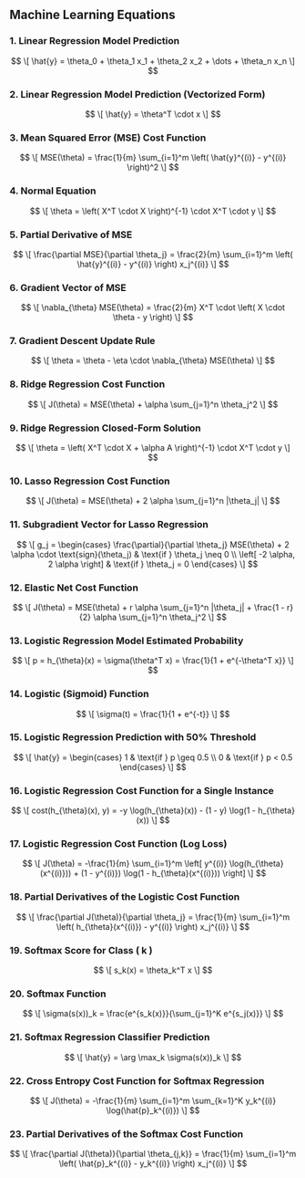 ## Machine Learning Equations

### 1. Linear Regression Model Prediction
$$
\[
\hat{y} = \theta_0 + \theta_1 x_1 + \theta_2 x_2 + \dots + \theta_n x_n
\]
$$

### 2. Linear Regression Model Prediction (Vectorized Form)
$$
\[
\hat{y} = \theta^T \cdot x
\]
$$

### 3. Mean Squared Error (MSE) Cost Function
$$
\[
MSE(\theta) = \frac{1}{m} \sum_{i=1}^m \left( \hat{y}^{(i)} - y^{(i)} \right)^2
\]
$$

### 4. Normal Equation
$$
\[
\theta = \left( X^T \cdot X \right)^{-1} \cdot X^T \cdot y
\]
$$

### 5. Partial Derivative of MSE
$$
\[
\frac{\partial MSE}{\partial \theta_j} = \frac{2}{m} \sum_{i=1}^m \left( \hat{y}^{(i)} - y^{(i)} \right) x_j^{(i)}
\]
$$

### 6. Gradient Vector of MSE
$$
\[
\nabla_{\theta} MSE(\theta) = \frac{2}{m} X^T \cdot \left( X \cdot \theta - y \right)
\]
$$

### 7. Gradient Descent Update Rule
$$
\[
\theta = \theta - \eta \cdot \nabla_{\theta} MSE(\theta)
\]
$$

### 8. Ridge Regression Cost Function
$$
\[
J(\theta) = MSE(\theta) + \alpha \sum_{j=1}^n \theta_j^2
\]
$$

### 9. Ridge Regression Closed-Form Solution
$$
\[
\theta = \left( X^T \cdot X + \alpha A \right)^{-1} \cdot X^T \cdot y
\]
$$

### 10. Lasso Regression Cost Function
$$
\[
J(\theta) = MSE(\theta) + 2 \alpha \sum_{j=1}^n |\theta_j|
\]
$$

### 11. Subgradient Vector for Lasso Regression
$$
\[
g_j = \begin{cases} 
    \frac{\partial}{\partial \theta_j} MSE(\theta) + 2 \alpha \cdot \text{sign}(\theta_j) & \text{if } \theta_j \neq 0 \\
    \left[ -2 \alpha, 2 \alpha \right] & \text{if } \theta_j = 0
\end{cases}
\]
$$

### 12. Elastic Net Cost Function
$$
\[
J(\theta) = MSE(\theta) + r \alpha \sum_{j=1}^n |\theta_j| + \frac{1 - r}{2} \alpha \sum_{j=1}^n \theta_j^2
\]
$$

### 13. Logistic Regression Model Estimated Probability
$$
\[
p = h_{\theta}(x) = \sigma(\theta^T x) = \frac{1}{1 + e^{-\theta^T x}}
\]
$$

### 14. Logistic (Sigmoid) Function
$$
\[
\sigma(t) = \frac{1}{1 + e^{-t}}
\]
$$

### 15. Logistic Regression Prediction with 50% Threshold
$$
\[
\hat{y} = \begin{cases} 
1 & \text{if } p \geq 0.5 \\
0 & \text{if } p < 0.5
\end{cases}
\]
$$

### 16. Logistic Regression Cost Function for a Single Instance
$$
\[
cost(h_{\theta}(x), y) = -y \log(h_{\theta}(x)) - (1 - y) \log(1 - h_{\theta}(x))
\]
$$

### 17. Logistic Regression Cost Function (Log Loss)
$$
\[
J(\theta) = -\frac{1}{m} \sum_{i=1}^m \left[ y^{(i)} \log(h_{\theta}(x^{(i)})) + (1 - y^{(i)}) \log(1 - h_{\theta}(x^{(i)})) \right]
\]
$$

### 18. Partial Derivatives of the Logistic Cost Function
$$
\[
\frac{\partial J(\theta)}{\partial \theta_j} = \frac{1}{m} \sum_{i=1}^m \left( h_{\theta}(x^{(i)}) - y^{(i)} \right) x_j^{(i)}
\]
$$

### 19. Softmax Score for Class \( k \)
$$
\[
s_k(x) = \theta_k^T x
\]
$$

### 20. Softmax Function
$$
\[
\sigma(s(x))_k = \frac{e^{s_k(x)}}{\sum_{j=1}^K e^{s_j(x)}}
\]
$$

### 21. Softmax Regression Classifier Prediction
$$
\[
\hat{y} = \arg \max_k \sigma(s(x))_k
\]
$$

### 22. Cross Entropy Cost Function for Softmax Regression
$$
\[
J(\theta) = -\frac{1}{m} \sum_{i=1}^m \sum_{k=1}^K y_k^{(i)} \log(\hat{p}_k^{(i)})
\]
$$

### 23. Partial Derivatives of the Softmax Cost Function
$$
\[
\frac{\partial J(\theta)}{\partial \theta_{j,k}} = \frac{1}{m} \sum_{i=1}^m \left( \hat{p}_k^{(i)} - y_k^{(i)} \right) x_j^{(i)}
\]
$$
